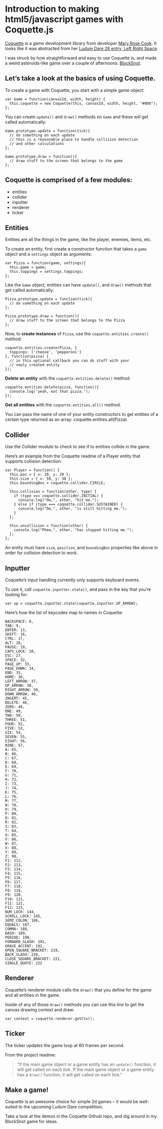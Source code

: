 # Introduction to making html5/javascript games with Coquette.js

[Coquette]() is a game development library from developer [Mary Rose Cook](). It looks like it was abstracted from her [Ludum Dare 26 entry, Left Right Space]().

I was struck by how straightforward and easy to use Coquette is, and made a weird asteroids-like game over a couple of afternoons: [BlockSnot]().

## Let’s take a look at the basics of using Coquette.

To create a game with Coquette, you start with a simple game object:

```
var Game = function(canvasId, width, height) {
  this.coquette = new Coquette(this, canvasId, width, height, "#000");
};
```

You can create `update()` and `draw()` methods on `Game` and these will get called automatically:

```
Game.prototype.update = function(tick){
  // do something on each update
  // this is a reasonable place to handle collision detection
  // and other calculations
};

Game.prototype.draw = function(){
  // draw stuff to the screen that belongs to the game
};
```

## Coquette is comprised of a few modules:
- entities
- collider
- inputter
- renderer
- ticker


## Entities

Entities are all the things in the game, like the player, enemies, items, etc.

To create an entity, first create a constructor function that takes a `game` object and a `settings` object as arguments:

```
var Pizza = function(game, settings){
  this.game = game;
  this.toppings = settings.toppings;
};
```

Like the `Game` object, entities can have `update()`, and `draw()` methods that get called automatically:

```
Pizza.prototype.update = function(tick){
  // do something on each update
};

Pizza.prototype.draw = function(){
  // draw stuff to the screen that belongs to the Pizza
};
```

Now, to **create instances** of `Pizza`, use the `coquette.entities.create()` method:

```
coquette.entities.create(Pizza, {
  toppings: ['cheese', 'pepperoni']
}, function(pizza) {
  // in this optional callback you can do stuff with your
  // newly created entity
});
```

**Delete an entity** with the `coquette.entities.delete()` method:

```
coquette.entities.delete(pizza, function(){
  console.log(‘yeah, eat that pizza.’);
});
```

**Get all entities** with the `coquette.entities.all()` method.

You can pass the name of one of your entity constructors to get entities of a certain type returned as an array: coquette.entities.all(Pizza)

## Collider
Use the Collider module to check to see if to entities collide in the game.

Here’s an example from the Coquette readme of a Player entity that supports collision detection:

```
var Player = function() {
  this.pos = { x: 10, y: 20 };
  this.size = { x: 50, y: 30 };
  this.boundingBox = coquette.collider.CIRCLE;

  this.collision = function(other, type) {
    if (type === coquette.collider.INITIAL) {
      console.log("Ow,", other, "hit me.");
    } else if (type === coquette.collider.SUSTAINED) {
      console.log("Ow,", other, "is still hitting me.");
    }
  };

  this.uncollision = function(other) {
    console.log("Phew,", other, "has stopped hitting me.");
  };
};
```

An entity must have `size`, `position`, and `boundingBox` properties like above in order for collision detection to work.



## Inputter

Coquette’s input handling currently only supports keyboard events.

To use it, call `coquette.inputter.state()`, and pass in the key that you’re looking for:

```
var up = coquette.inputter.state(coquette.inputter.UP_ARROW);
```

Here’s how the list of keycodes map to names in Coquette:

```
BACKSPACE: 8,
TAB: 9,
ENTER: 13,
SHIFT: 16,
CTRL: 17,
ALT: 18,
PAUSE: 19,
CAPS_LOCK: 20,
ESC: 27,
SPACE: 32,
PAGE_UP: 33,
PAGE_DOWN: 34,
END: 35,
HOME: 36,
LEFT_ARROW: 37,
UP_ARROW: 38,
RIGHT_ARROW: 39,
DOWN_ARROW: 40,
INSERT: 45,
DELETE: 46,
ZERO: 48,
ONE: 49,
TWO: 50,
THREE: 51,
FOUR: 52,
FIVE: 53,
SIX: 54,
SEVEN: 55,
EIGHT: 56,
NINE: 57,
A: 65,
B: 66,
C: 67,
D: 68,
E: 69,
F: 70,
G: 71,
H: 72,
I: 73,
J: 74,
K: 75,
L: 76,
M: 77,
N: 78,
O: 79,
P: 80,
Q: 81,
R: 82,
S: 83,
T: 84,
U: 85,
V: 86,
W: 87,
X: 88,
Y: 89,
Z: 90,
F1: 112,
F2: 113,
F3: 114,
F4: 115,
F5: 116,
F6: 117,
F7: 118,
F8: 119,
F9: 120,
F10: 121,
F11: 122,
F12: 123,
NUM_LOCK: 144,
SCROLL_LOCK: 145,
SEMI_COLON: 186,
EQUALS: 187,
COMMA: 188,
DASH: 189,
PERIOD: 190,
FORWARD_SLASH: 191,
GRAVE_ACCENT: 192,
OPEN_SQUARE_BRACKET: 219,
BACK_SLASH: 220,
CLOSE_SQUARE_BRACKET: 221,
SINGLE_QUOTE: 222
```

## Renderer

Coquette’s renderer module calls the `draw()` that you define for the game and all entities in the game.

Inside of any of those `draw()` methods you can use this line to get the canvas drawing context and draw:

```
var context = coquette.renderer.getCtx();
```


## Ticker

The ticker updates the game loop at 60 frames per second. 

From the project readme: 

> “If the main game object or a game entity has an `update()` function, it will get called on each tick. If the main game object or a game entity has a `draw()` function, it will get called on each tick.”

## Make a game!
Coquette is an awesome choice for simple 2d games – it would be well-suited to the upcoming Ludum Dare competition.

Take a look at the demos in the Coquette Github repo, and dig around in my BlockSnot game for ideas.